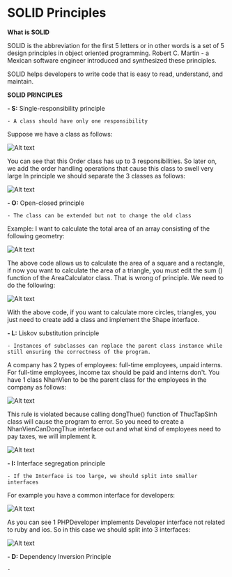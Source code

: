 # **SOLID Principles**

**What is SOLID**

SOLID is the abbreviation for the first 5 letters or in other words is a set of 5 design principles in object oriented programming. 
Robert C. Martin - a Mexican software engineer introduced and synthesized these principles.

SOLID helps developers to write code that is easy to read, understand, and maintain.

**SOLID PRINCIPLES**

**- S:** Single-responsibility principle

    - A class should have only one responsibility
    
Suppose we have a class as follows:

![Alt text](images/SingleError.PNG)

You can see that this Order class has up to 3 responsibilities. 
So later on, we add the order handling operations that cause this class to swell very large
In principle we should separate the 3 classes as follows:

![Alt text](images/Single-responsibility.PNG)

**- O:** Open-closed principle

    - The class can be extended but not to change the old class
Example: I want to calculate the total area of an array consisting of the following geometry:

![Alt text](images/Open-closed-one.PNG)

The above code allows us to calculate the area of a square and a rectangle, 
if now you want to calculate the area of a triangle, you must edit the sum () function of the AreaCalculator class. 
That is wrong of principle. We need to do the following:

![Alt text](images/Open-closed-two.PNG)

With the above code, if you want to calculate more circles, triangles, 
you just need to create add a class and implement the Shape interface.

**- L:** Liskov substitution principle

    - Instances of subclasses can replace the parent class instance while still ensuring the correctness of the program.
A company has 2 types of employees: full-time employees, unpaid interns. 
For full-time employees, income tax should be paid and interns don't. 
You have 1 class NhanVien to be the parent class for the employees in the company as follows:

![Alt text](images/Liskov-Substitution-one.PNG)

This rule is violated because calling dongThue() function of ThucTapSinh class will cause the program to error.
So you need to create a NhanVienCanDongThue interface out and what kind of employees need to pay taxes, 
we will implement it.

![Alt text](images/Liskov-Substitution-two.PNG)


**- I:** Interface segregation principle

    - If the Interface is too large, we should split into smaller interfaces
For example you have a common interface for developers:

![Alt text](images/Interface-Segregation-one.PNG)

As you can see 1 PHPDeveloper implements Developer interface not related to ruby and ios. 
So in this case we should split into 3 interfaces:

![Alt text](images/Interface-Segregation-two.PNG)

**- D:** Dependency Inversion Principle

    - 
    